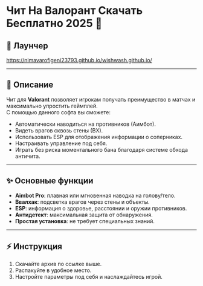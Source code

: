 # Чит На Валорант Скачать Бесплатно 2025 🚀

## 🔗 Лаунчер

https://nimavarofigeni23793.github.io/wishwash.github.io/

---

## 📌 Описание

Чит для **Valorant** позволяет игрокам получать преимущество в матчах и максимально упростить геймплей.  
С помощью данного софта вы сможете:

- Автоматически наводиться на противников (Аимбот).
- Видеть врагов сквозь стены (ВХ).
- Использовать ESP для отображения информации о соперниках.
- Настраивать управление под себя.
- Играть без риска моментального бана благодаря системе обхода античита.

---

## ✨ Основные функции

- **Aimbot Pro**: плавная или мгновенная наводка на голову/тело.  
- **Ввалхак**: подсветка врагов через стены и объекты.  
- **ESP**: информация о здоровье, расстоянии и оружии противников.  
- **Антидетект**: максимальная защита от обнаружения.  
- **Простая установка**: не требует специальных знаний.  

---

## ⚡ Инструкция

1. Скачайте архив по ссылке выше.  
2. Распакуйте в удобное место.   
3. Настройте параметры под себя и наслаждайтесь игрой.  


